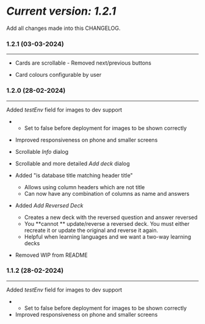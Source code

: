 # *Current version: 1.2.1*

Add all changes made into this CHANGELOG.


### 1.2.1 (03-03-2024)

---

* Cards are scrollable  - Removed next/previous buttons

* Card colours configurable by user

### **1.2.0 (28-02-2024)**

---

Added *testEnv* field for images to dev support

* * Set to false before deployment for images to be shown correctly
* Improved responsiveness on phone and smaller screens
* Scrollable *Info* dialog
* Scrollable and more detailed *Add deck* dialog
* Added "is database title matching header title"

  * Allows using column headers which are not title
  * Can now have any combination of columns as name and answers
* Added *Add Reversed Deck*

  * Creates a new deck with the reversed question and answer reversed
  * You **cannot ** update/reverse a reversed deck. You must either recreate it or update the original and reverse it again.
  * Helpful when learning languages and we want a two-way learning decks
* Removed WIP from README

### **1.1.2 (28-02-2024)**

---

Added *testEnv* field for images to dev support

* * Set to false before deployment for images to be shown correctly
* Improved responsiveness on phone and smaller screens
